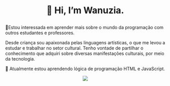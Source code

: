  <h1 align='center'>
 
 👋 Hi, I’m Wanuzia.
</h1>

<p align='center'>
 
👀Estou interessada em aprender mais sobre o mundo da programação com outros estudantes e professores.

Desde criança sou apaixonada pelas linguagens artísticas, o que me levou a estudar e trabalhar no setor cultural. Tenho vontade de partilhar o conhecimento que adquiri sobre diversas manifestações culturais, por meio da tecnologia. 

🌱 Atualmente estou aprendendo lógica de programação HTML e JavaScript.
</p>

<p align='center'>
  
  <a href="https://www.linkedin.com/in/wanuzia-braga-a33501207/">
    <img src="https://img.shields.io/badge/linkedin-%230077B5.svg?&style=for-the-badge&logo=linkedin&logoColor=white" />

<!---
Wanuzia/Wanuzia is a ✨ special ✨ repository because its `README.md` (this file) appears on your GitHub profile.
You can click the Preview link to take a look at your changes.
--->
